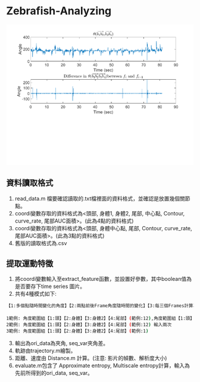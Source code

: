 # Zebrafish-Analyzing

<div align="center">
<p>
<img src="1-feature.png" width="700"/> 
</p>
</div>

## 資料讀取格式
1. read_data.m 檔要確認讀取的.txt檔裡面的資料格式，並確認是放置幾個關節點。
2. coordi變數存取的資料格式為<頭部, 身體1, 身體2, 尾部, 中心點, Contour, curve_rate, 尾部AUC面積>。(此為4點的資料格式)
3. coordi變數存取的資料格式為<頭部, 身體中心點, 尾部, Contour, curve_rate, 尾部AUC面積>。(此為3點的資料格式)
4. 舊版的讀取格式為.csv

## 提取運動特徵
1. 將coordi變數輸入至extract_feature函數，並設置好參數，其中boolean值為是否要存下time series 圖片。
2. 共有4種模式如下:
```bash
【1:多個點隨時間變化的角度】【2:兩點前後Frame角度隨時間的變化】【3:每三個Frames計算單點角度隨時間的角度變化】【4:與XY軸的夾角】【5:EXIT】

1範例: 角度範圍組【1:頭】【2:身體】【3:身體2】【4:尾部】(範例:12),角度範圍組【1:頭】【2:身體】【3:身體2】【4:尾部】(範例:34)
2範例: 角度範圍組【1:頭】【2:身體】【3:身體2】【4:尾部】(範例:12) 輸入兩次
3範例: 角度範圍組【1:頭】【2:身體】【3:身體2】【4:尾部】(範例:1)
```
3. 輸出為ori_data為夾角, seq_var夾角差。
4. 軌跡由trajectory.m繪製。
5. 距離、速度由 Distance.m 計算。(注意: 影片的幀數、解析度大小)
6. evaluate.m包含了 Approximate entropy, Multiscale entropy計算，輸入為先前所得到的ori_data, seq_var。
